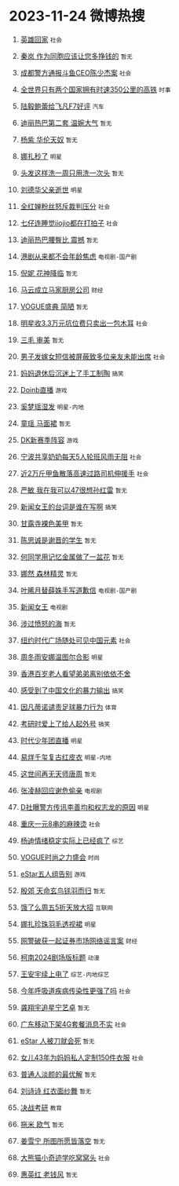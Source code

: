 # 2023-11-24 微博热搜 
1. [英雄回家](https://m.weibo.cn/search?containerid=100103type%3D1%26t%3D10%26q%3D%23%E8%8B%B1%E9%9B%84%E5%9B%9E%E5%AE%B6%23&stream_entry_id=51&isnewpage=1&extparam=seat%3D1%26pos%3D0%26dgr%3D0%26cate%3D10103%26c_type%3D51%26q%3D%2523%25E8%258B%25B1%25E9%259B%2584%25E5%259B%259E%25E5%25AE%25B6%2523%26stream_entry_id%3D51%26filter_type%3Drealtimehot%26display_time%3D1700774409%26pre_seqid%3D1700774409399011543124) `社会` 

2. [秦岚 作为同胞应该让您多挣钱的](https://m.weibo.cn/search?containerid=100103type%3D1%26t%3D10%26q%3D%E7%A7%A6%E5%B2%9A+%E4%BD%9C%E4%B8%BA%E5%90%8C%E8%83%9E%E5%BA%94%E8%AF%A5%E8%AE%A9%E6%82%A8%E5%A4%9A%E6%8C%A3%E9%92%B1%E7%9A%84&stream_entry_id=31&isnewpage=1&extparam=seat%3D1%26c_type%3D31%26dgr%3D0%26cate%3D5001%26q%3D%25E7%25A7%25A6%25E5%25B2%259A%2520%25E4%25BD%259C%25E4%25B8%25BA%25E5%2590%258C%25E8%2583%259E%25E5%25BA%2594%25E8%25AF%25A5%25E8%25AE%25A9%25E6%2582%25A8%25E5%25A4%259A%25E6%258C%25A3%25E9%2592%25B1%25E7%259A%2584%26flag%3D2%26band_rank%3D1%26pos%3D0%26filter_type%3Drealtimehot%26stream_entry_id%3D31%26lcate%3D5001%26realpos%3D1%26display_time%3D1700774409%26pre_seqid%3D1700774409399011543124) `暂无` 

3. [成都警方通报斗鱼CEO陈少杰案](https://m.weibo.cn/search?containerid=100103type%3D1%26t%3D10%26q%3D%23%E6%88%90%E9%83%BD%E8%AD%A6%E6%96%B9%E9%80%9A%E6%8A%A5%E6%96%97%E9%B1%BCCEO%E9%99%88%E5%B0%91%E6%9D%B0%E6%A1%88%23&stream_entry_id=31&isnewpage=1&extparam=seat%3D1%26c_type%3D31%26dgr%3D0%26cate%3D5001%26q%3D%2523%25E6%2588%2590%25E9%2583%25BD%25E8%25AD%25A6%25E6%2596%25B9%25E9%2580%259A%25E6%258A%25A5%25E6%2596%2597%25E9%25B1%25BCCEO%25E9%2599%2588%25E5%25B0%2591%25E6%259D%25B0%25E6%25A1%2588%2523%26flag%3D2%26band_rank%3D2%26pos%3D1%26filter_type%3Drealtimehot%26stream_entry_id%3D31%26lcate%3D5001%26realpos%3D2%26display_time%3D1700774409%26pre_seqid%3D1700774409399011543124) `社会` 

4. [全世界只有两个国家拥有时速350公里的高铁](https://m.weibo.cn/search?containerid=100103type%3D1%26t%3D10%26q%3D%23%E5%85%A8%E4%B8%96%E7%95%8C%E5%8F%AA%E6%9C%89%E4%B8%A4%E4%B8%AA%E5%9B%BD%E5%AE%B6%E6%8B%A5%E6%9C%89%E6%97%B6%E9%80%9F350%E5%85%AC%E9%87%8C%E7%9A%84%E9%AB%98%E9%93%81%23&stream_entry_id=31&isnewpage=1&extparam=seat%3D1%26c_type%3D31%26dgr%3D0%26cate%3D5001%26q%3D%2523%25E5%2585%25A8%25E4%25B8%2596%25E7%2595%258C%25E5%258F%25AA%25E6%259C%2589%25E4%25B8%25A4%25E4%25B8%25AA%25E5%259B%25BD%25E5%25AE%25B6%25E6%258B%25A5%25E6%259C%2589%25E6%2597%25B6%25E9%2580%259F350%25E5%2585%25AC%25E9%2587%258C%25E7%259A%2584%25E9%25AB%2598%25E9%2593%2581%2523%26flag%3D0%26band_rank%3D3%26pos%3D2%26filter_type%3Drealtimehot%26stream_entry_id%3D31%26lcate%3D5001%26realpos%3D3%26display_time%3D1700774409%26pre_seqid%3D1700774409399011543124) `时事` 

5. [陆毅鲍蕾给飞凡F7好评](https://m.weibo.cn/search?containerid=100103type%3D1%26t%3D10%26q%3D%23%E9%99%86%E6%AF%85%E9%B2%8D%E8%95%BE%E7%BB%99%E9%A3%9E%E5%87%A1F7%E5%A5%BD%E8%AF%84%23&stream_entry_id=31&isnewpage=1&extparam=seat%3D1%26c_type%3D31%26cate%3D5001%26q%3D%2523%25E9%2599%2586%25E6%25AF%2585%25E9%25B2%258D%25E8%2595%25BE%25E7%25BB%2599%25E9%25A3%259E%25E5%2587%25A1F7%25E5%25A5%25BD%25E8%25AF%2584%2523%26topic_ad%3D1%26pos%3D3%26adid%3D212090%26dgr%3D0%26band_rank%3D4%26lcate%3D5001%26stream_entry_id%3D31%26is_ad_pos%3D1%26filter_type%3Drealtimehot%26display_time%3D1700774409%26pre_seqid%3D1700774409399011543124) `汽车` 

6. [迪丽热巴第二套 温婉大气](https://m.weibo.cn/search?containerid=100103type%3D1%26t%3D10%26q%3D%E8%BF%AA%E4%B8%BD%E7%83%AD%E5%B7%B4%E7%AC%AC%E4%BA%8C%E5%A5%97+%E6%B8%A9%E5%A9%89%E5%A4%A7%E6%B0%94&stream_entry_id=31&isnewpage=1&extparam=seat%3D1%26c_type%3D31%26dgr%3D0%26cate%3D5001%26q%3D%25E8%25BF%25AA%25E4%25B8%25BD%25E7%2583%25AD%25E5%25B7%25B4%25E7%25AC%25AC%25E4%25BA%258C%25E5%25A5%2597%2520%25E6%25B8%25A9%25E5%25A9%2589%25E5%25A4%25A7%25E6%25B0%2594%26flag%3D0%26band_rank%3D4%26pos%3D4%26filter_type%3Drealtimehot%26stream_entry_id%3D31%26lcate%3D5001%26realpos%3D4%26display_time%3D1700774409%26pre_seqid%3D1700774409399011543124) `暂无` 

7. [杨紫 华伦天奴](https://m.weibo.cn/search?containerid=100103type%3D1%26t%3D10%26q%3D%E6%9D%A8%E7%B4%AB+%E5%8D%8E%E4%BC%A6%E5%A4%A9%E5%A5%B4&stream_entry_id=31&isnewpage=1&extparam=seat%3D1%26c_type%3D31%26dgr%3D0%26cate%3D5001%26q%3D%25E6%259D%25A8%25E7%25B4%25AB%2520%25E5%258D%258E%25E4%25BC%25A6%25E5%25A4%25A9%25E5%25A5%25B4%26flag%3D2%26band_rank%3D5%26pos%3D5%26filter_type%3Drealtimehot%26stream_entry_id%3D31%26lcate%3D5001%26realpos%3D5%26display_time%3D1700774409%26pre_seqid%3D1700774409399011543124) `暂无` 

8. [娜扎秒了](https://m.weibo.cn/search?containerid=100103type%3D1%26t%3D10%26q%3D%E5%A8%9C%E6%89%8E%E7%A7%92%E4%BA%86&stream_entry_id=31&isnewpage=1&extparam=seat%3D1%26c_type%3D31%26dgr%3D0%26cate%3D5001%26q%3D%25E5%25A8%259C%25E6%2589%258E%25E7%25A7%2592%25E4%25BA%2586%26flag%3D16%26band_rank%3D6%26pos%3D6%26filter_type%3Drealtimehot%26stream_entry_id%3D31%26lcate%3D5001%26realpos%3D6%26display_time%3D1700774409%26pre_seqid%3D1700774409399011543124) `明星` 

9. [头发这样洗一周只用洗一次头](https://m.weibo.cn/search?containerid=100103type%3D1%26t%3D10%26q%3D%E5%A4%B4%E5%8F%91%E8%BF%99%E6%A0%B7%E6%B4%97%E4%B8%80%E5%91%A8%E5%8F%AA%E7%94%A8%E6%B4%97%E4%B8%80%E6%AC%A1%E5%A4%B4&stream_entry_id=31&isnewpage=1&extparam=seat%3D1%26c_type%3D31%26dgr%3D0%26cate%3D5001%26q%3D%25E5%25A4%25B4%25E5%258F%2591%25E8%25BF%2599%25E6%25A0%25B7%25E6%25B4%2597%25E4%25B8%2580%25E5%2591%25A8%25E5%258F%25AA%25E7%2594%25A8%25E6%25B4%2597%25E4%25B8%2580%25E6%25AC%25A1%25E5%25A4%25B4%26flag%3D0%26band_rank%3D7%26pos%3D7%26filter_type%3Drealtimehot%26stream_entry_id%3D31%26lcate%3D5001%26realpos%3D7%26display_time%3D1700774409%26pre_seqid%3D1700774409399011543124) `暂无` 

10. [刘德华父亲逝世](https://m.weibo.cn/search?containerid=100103type%3D1%26t%3D10%26q%3D%23%E5%88%98%E5%BE%B7%E5%8D%8E%E7%88%B6%E4%BA%B2%E9%80%9D%E4%B8%96%23&stream_entry_id=31&isnewpage=1&extparam=seat%3D1%26c_type%3D31%26dgr%3D0%26cate%3D5001%26q%3D%2523%25E5%2588%2598%25E5%25BE%25B7%25E5%258D%258E%25E7%2588%25B6%25E4%25BA%25B2%25E9%2580%259D%25E4%25B8%2596%2523%26flag%3D0%26band_rank%3D8%26pos%3D8%26filter_type%3Drealtimehot%26stream_entry_id%3D31%26lcate%3D5001%26realpos%3D8%26display_time%3D1700774409%26pre_seqid%3D1700774409399011543124) `明星` 

11. [全红婵粉丝怒斥裁判压分](https://m.weibo.cn/search?containerid=100103type%3D1%26t%3D10%26q%3D%23%E5%85%A8%E7%BA%A2%E5%A9%B5%E7%B2%89%E4%B8%9D%E6%80%92%E6%96%A5%E8%A3%81%E5%88%A4%E5%8E%8B%E5%88%86%23&stream_entry_id=31&isnewpage=1&extparam=seat%3D1%26c_type%3D31%26dgr%3D0%26cate%3D5001%26q%3D%2523%25E5%2585%25A8%25E7%25BA%25A2%25E5%25A9%25B5%25E7%25B2%2589%25E4%25B8%259D%25E6%2580%2592%25E6%2596%25A5%25E8%25A3%2581%25E5%2588%25A4%25E5%258E%258B%25E5%2588%2586%2523%26flag%3D0%26band_rank%3D9%26pos%3D9%26filter_type%3Drealtimehot%26stream_entry_id%3D31%26lcate%3D5001%26realpos%3D9%26display_time%3D1700774409%26pre_seqid%3D1700774409399011543124) `社会` 

12. [七仔连睡觉jiojio都在打拍子](https://m.weibo.cn/search?containerid=100103type%3D1%26t%3D10%26q%3D%23%E4%B8%83%E4%BB%94%E8%BF%9E%E7%9D%A1%E8%A7%89jiojio%E9%83%BD%E5%9C%A8%E6%89%93%E6%8B%8D%E5%AD%90%23&stream_entry_id=31&isnewpage=1&extparam=seat%3D1%26c_type%3D31%26dgr%3D0%26cate%3D5001%26q%3D%2523%25E4%25B8%2583%25E4%25BB%2594%25E8%25BF%259E%25E7%259D%25A1%25E8%25A7%2589jiojio%25E9%2583%25BD%25E5%259C%25A8%25E6%2589%2593%25E6%258B%258D%25E5%25AD%2590%2523%26flag%3D0%26band_rank%3D10%26pos%3D10%26filter_type%3Drealtimehot%26stream_entry_id%3D31%26lcate%3D5001%26realpos%3D10%26display_time%3D1700774409%26pre_seqid%3D1700774409399011543124) `社会` 

13. [迪丽热巴腰臀比 震撼](https://m.weibo.cn/search?containerid=100103type%3D1%26t%3D10%26q%3D%E8%BF%AA%E4%B8%BD%E7%83%AD%E5%B7%B4%E8%85%B0%E8%87%80%E6%AF%94+%E9%9C%87%E6%92%BC&stream_entry_id=31&isnewpage=1&extparam=seat%3D1%26c_type%3D31%26dgr%3D0%26cate%3D5001%26q%3D%25E8%25BF%25AA%25E4%25B8%25BD%25E7%2583%25AD%25E5%25B7%25B4%25E8%2585%25B0%25E8%2587%2580%25E6%25AF%2594%2520%25E9%259C%2587%25E6%2592%25BC%26flag%3D2%26band_rank%3D11%26pos%3D11%26filter_type%3Drealtimehot%26stream_entry_id%3D31%26lcate%3D5001%26realpos%3D11%26display_time%3D1700774409%26pre_seqid%3D1700774409399011543124) `暂无` 

14. [港剧从来都不会年龄焦虑](https://m.weibo.cn/search?containerid=100103type%3D1%26t%3D10%26q%3D%23%E6%B8%AF%E5%89%A7%E4%BB%8E%E6%9D%A5%E9%83%BD%E4%B8%8D%E4%BC%9A%E5%B9%B4%E9%BE%84%E7%84%A6%E8%99%91%23&stream_entry_id=31&isnewpage=1&extparam=seat%3D1%26c_type%3D31%26dgr%3D0%26cate%3D5001%26q%3D%2523%25E6%25B8%25AF%25E5%2589%25A7%25E4%25BB%258E%25E6%259D%25A5%25E9%2583%25BD%25E4%25B8%258D%25E4%25BC%259A%25E5%25B9%25B4%25E9%25BE%2584%25E7%2584%25A6%25E8%2599%2591%2523%26flag%3D2%26band_rank%3D12%26pos%3D12%26filter_type%3Drealtimehot%26stream_entry_id%3D31%26lcate%3D5001%26realpos%3D12%26display_time%3D1700774409%26pre_seqid%3D1700774409399011543124) `电视剧-国产剧` 

15. [倪妮 花神降临](https://m.weibo.cn/search?containerid=100103type%3D1%26t%3D10%26q%3D%E5%80%AA%E5%A6%AE+%E8%8A%B1%E7%A5%9E%E9%99%8D%E4%B8%B4&stream_entry_id=31&isnewpage=1&extparam=seat%3D1%26c_type%3D31%26dgr%3D0%26cate%3D5001%26q%3D%25E5%2580%25AA%25E5%25A6%25AE%2520%25E8%258A%25B1%25E7%25A5%259E%25E9%2599%258D%25E4%25B8%25B4%26flag%3D0%26band_rank%3D13%26pos%3D13%26filter_type%3Drealtimehot%26stream_entry_id%3D31%26lcate%3D5001%26realpos%3D13%26display_time%3D1700774409%26pre_seqid%3D1700774409399011543124) `暂无` 

16. [马云成立马家厨房公司](https://m.weibo.cn/search?containerid=100103type%3D1%26t%3D10%26q%3D%23%E9%A9%AC%E4%BA%91%E6%88%90%E7%AB%8B%E9%A9%AC%E5%AE%B6%E5%8E%A8%E6%88%BF%E5%85%AC%E5%8F%B8%23&stream_entry_id=31&isnewpage=1&extparam=seat%3D1%26c_type%3D31%26dgr%3D0%26cate%3D5001%26q%3D%2523%25E9%25A9%25AC%25E4%25BA%2591%25E6%2588%2590%25E7%25AB%258B%25E9%25A9%25AC%25E5%25AE%25B6%25E5%258E%25A8%25E6%2588%25BF%25E5%2585%25AC%25E5%258F%25B8%2523%26flag%3D0%26band_rank%3D14%26pos%3D14%26filter_type%3Drealtimehot%26stream_entry_id%3D31%26lcate%3D5001%26realpos%3D14%26display_time%3D1700774409%26pre_seqid%3D1700774409399011543124) `财经` 

17. [VOGUE盛典 简陋](https://m.weibo.cn/search?containerid=100103type%3D1%26t%3D10%26q%3DVOGUE%E7%9B%9B%E5%85%B8+%E7%AE%80%E9%99%8B&stream_entry_id=31&isnewpage=1&extparam=seat%3D1%26c_type%3D31%26dgr%3D0%26cate%3D5001%26q%3DVOGUE%25E7%259B%259B%25E5%2585%25B8%2520%25E7%25AE%2580%25E9%2599%258B%26flag%3D0%26band_rank%3D15%26pos%3D15%26filter_type%3Drealtimehot%26stream_entry_id%3D31%26lcate%3D5001%26realpos%3D15%26display_time%3D1700774409%26pre_seqid%3D1700774409399011543124) `暂无` 

18. [明星收3.3万元坑位费只卖出一包木耳](https://m.weibo.cn/search?containerid=100103type%3D1%26t%3D10%26q%3D%23%E6%98%8E%E6%98%9F%E6%94%B63.3%E4%B8%87%E5%85%83%E5%9D%91%E4%BD%8D%E8%B4%B9%E5%8F%AA%E5%8D%96%E5%87%BA%E4%B8%80%E5%8C%85%E6%9C%A8%E8%80%B3%23&stream_entry_id=31&isnewpage=1&extparam=seat%3D1%26c_type%3D31%26dgr%3D0%26cate%3D5001%26q%3D%2523%25E6%2598%258E%25E6%2598%259F%25E6%2594%25B63.3%25E4%25B8%2587%25E5%2585%2583%25E5%259D%2591%25E4%25BD%258D%25E8%25B4%25B9%25E5%258F%25AA%25E5%258D%2596%25E5%2587%25BA%25E4%25B8%2580%25E5%258C%2585%25E6%259C%25A8%25E8%2580%25B3%2523%26flag%3D0%26band_rank%3D16%26pos%3D16%26filter_type%3Drealtimehot%26stream_entry_id%3D31%26lcate%3D5001%26realpos%3D16%26display_time%3D1700774409%26pre_seqid%3D1700774409399011543124) `社会` 

19. [三毛 审美](https://m.weibo.cn/search?containerid=100103type%3D1%26t%3D10%26q%3D%E4%B8%89%E6%AF%9B+%E5%AE%A1%E7%BE%8E&stream_entry_id=31&isnewpage=1&extparam=seat%3D1%26c_type%3D31%26dgr%3D0%26cate%3D5001%26q%3D%25E4%25B8%2589%25E6%25AF%259B%2520%25E5%25AE%25A1%25E7%25BE%258E%26flag%3D0%26band_rank%3D17%26pos%3D17%26filter_type%3Drealtimehot%26stream_entry_id%3D31%26lcate%3D5001%26realpos%3D17%26display_time%3D1700774409%26pre_seqid%3D1700774409399011543124) `暂无` 

20. [男子发嫁女短信被屏蔽致多位亲友未能出席](https://m.weibo.cn/search?containerid=100103type%3D1%26t%3D10%26q%3D%23%E7%94%B7%E5%AD%90%E5%8F%91%E5%AB%81%E5%A5%B3%E7%9F%AD%E4%BF%A1%E8%A2%AB%E5%B1%8F%E8%94%BD%E8%87%B4%E5%A4%9A%E4%BD%8D%E4%BA%B2%E5%8F%8B%E6%9C%AA%E8%83%BD%E5%87%BA%E5%B8%AD%23&stream_entry_id=31&isnewpage=1&extparam=seat%3D1%26c_type%3D31%26dgr%3D0%26cate%3D5001%26q%3D%2523%25E7%2594%25B7%25E5%25AD%2590%25E5%258F%2591%25E5%25AB%2581%25E5%25A5%25B3%25E7%259F%25AD%25E4%25BF%25A1%25E8%25A2%25AB%25E5%25B1%258F%25E8%2594%25BD%25E8%2587%25B4%25E5%25A4%259A%25E4%25BD%258D%25E4%25BA%25B2%25E5%258F%258B%25E6%259C%25AA%25E8%2583%25BD%25E5%2587%25BA%25E5%25B8%25AD%2523%26flag%3D0%26band_rank%3D18%26pos%3D18%26filter_type%3Drealtimehot%26stream_entry_id%3D31%26lcate%3D5001%26realpos%3D18%26display_time%3D1700774409%26pre_seqid%3D1700774409399011543124) `社会` 

21. [妈妈退休后沉迷上了手工制陶](https://m.weibo.cn/search?containerid=100103type%3D1%26t%3D10%26q%3D%23%E5%A6%88%E5%A6%88%E9%80%80%E4%BC%91%E5%90%8E%E6%B2%89%E8%BF%B7%E4%B8%8A%E4%BA%86%E6%89%8B%E5%B7%A5%E5%88%B6%E9%99%B6%23&stream_entry_id=31&isnewpage=1&extparam=seat%3D1%26c_type%3D31%26dgr%3D0%26cate%3D5001%26q%3D%2523%25E5%25A6%2588%25E5%25A6%2588%25E9%2580%2580%25E4%25BC%2591%25E5%2590%258E%25E6%25B2%2589%25E8%25BF%25B7%25E4%25B8%258A%25E4%25BA%2586%25E6%2589%258B%25E5%25B7%25A5%25E5%2588%25B6%25E9%2599%25B6%2523%26flag%3D0%26band_rank%3D19%26pos%3D19%26filter_type%3Drealtimehot%26stream_entry_id%3D31%26lcate%3D5001%26realpos%3D19%26display_time%3D1700774409%26pre_seqid%3D1700774409399011543124) `搞笑` 

22. [Doinb直播](https://m.weibo.cn/search?containerid=100103type%3D1%26t%3D10%26q%3DDoinb%E7%9B%B4%E6%92%AD&stream_entry_id=31&isnewpage=1&extparam=seat%3D1%26c_type%3D31%26dgr%3D0%26cate%3D5001%26q%3DDoinb%25E7%259B%25B4%25E6%2592%25AD%26flag%3D0%26band_rank%3D20%26pos%3D20%26filter_type%3Drealtimehot%26stream_entry_id%3D31%26lcate%3D5001%26realpos%3D20%26display_time%3D1700774409%26pre_seqid%3D1700774409399011543124) `游戏` 

23. [奚梦瑶湿发](https://m.weibo.cn/search?containerid=100103type%3D1%26t%3D10%26q%3D%23%E5%A5%9A%E6%A2%A6%E7%91%B6%E6%B9%BF%E5%8F%91%23&stream_entry_id=31&isnewpage=1&extparam=seat%3D1%26c_type%3D31%26dgr%3D0%26cate%3D5001%26q%3D%2523%25E5%25A5%259A%25E6%25A2%25A6%25E7%2591%25B6%25E6%25B9%25BF%25E5%258F%2591%2523%26flag%3D0%26band_rank%3D21%26pos%3D21%26filter_type%3Drealtimehot%26stream_entry_id%3D31%26lcate%3D5001%26realpos%3D21%26display_time%3D1700774409%26pre_seqid%3D1700774409399011543124) `明星-内地` 

24. [童瑶 马面裙](https://m.weibo.cn/search?containerid=100103type%3D1%26t%3D10%26q%3D%E7%AB%A5%E7%91%B6+%E9%A9%AC%E9%9D%A2%E8%A3%99&stream_entry_id=31&isnewpage=1&extparam=seat%3D1%26c_type%3D31%26dgr%3D0%26cate%3D5001%26q%3D%25E7%25AB%25A5%25E7%2591%25B6%2520%25E9%25A9%25AC%25E9%259D%25A2%25E8%25A3%2599%26flag%3D0%26band_rank%3D22%26pos%3D22%26filter_type%3Drealtimehot%26stream_entry_id%3D31%26lcate%3D5001%26realpos%3D22%26display_time%3D1700774409%26pre_seqid%3D1700774409399011543124) `暂无` 

25. [DK新赛季阵容](https://m.weibo.cn/search?containerid=100103type%3D1%26t%3D10%26q%3DDK%E6%96%B0%E8%B5%9B%E5%AD%A3%E9%98%B5%E5%AE%B9&stream_entry_id=31&isnewpage=1&extparam=seat%3D1%26c_type%3D31%26dgr%3D0%26cate%3D5001%26q%3DDK%25E6%2596%25B0%25E8%25B5%259B%25E5%25AD%25A3%25E9%2598%25B5%25E5%25AE%25B9%26flag%3D0%26band_rank%3D23%26pos%3D23%26filter_type%3Drealtimehot%26stream_entry_id%3D31%26lcate%3D5001%26realpos%3D23%26display_time%3D1700774409%26pre_seqid%3D1700774409399011543124) `游戏` 

26. [宁波共享奶奶每天5人轮班风雨无阻](https://m.weibo.cn/search?containerid=100103type%3D1%26t%3D10%26q%3D%23%E5%AE%81%E6%B3%A2%E5%85%B1%E4%BA%AB%E5%A5%B6%E5%A5%B6%E6%AF%8F%E5%A4%A95%E4%BA%BA%E8%BD%AE%E7%8F%AD%E9%A3%8E%E9%9B%A8%E6%97%A0%E9%98%BB%23&stream_entry_id=31&isnewpage=1&extparam=seat%3D1%26c_type%3D31%26dgr%3D0%26cate%3D5001%26q%3D%2523%25E5%25AE%2581%25E6%25B3%25A2%25E5%2585%25B1%25E4%25BA%25AB%25E5%25A5%25B6%25E5%25A5%25B6%25E6%25AF%258F%25E5%25A4%25A95%25E4%25BA%25BA%25E8%25BD%25AE%25E7%258F%25AD%25E9%25A3%258E%25E9%259B%25A8%25E6%2597%25A0%25E9%2598%25BB%2523%26flag%3D0%26band_rank%3D24%26pos%3D24%26filter_type%3Drealtimehot%26stream_entry_id%3D31%26lcate%3D5001%26realpos%3D24%26display_time%3D1700774409%26pre_seqid%3D1700774409399011543124) `社会` 

27. [近2万斤甲鱼散落高速过路司机伸援手](https://m.weibo.cn/search?containerid=100103type%3D1%26t%3D10%26q%3D%23%E8%BF%912%E4%B8%87%E6%96%A4%E7%94%B2%E9%B1%BC%E6%95%A3%E8%90%BD%E9%AB%98%E9%80%9F%E8%BF%87%E8%B7%AF%E5%8F%B8%E6%9C%BA%E4%BC%B8%E6%8F%B4%E6%89%8B%23&stream_entry_id=31&isnewpage=1&extparam=seat%3D1%26c_type%3D31%26dgr%3D0%26cate%3D5001%26q%3D%2523%25E8%25BF%25912%25E4%25B8%2587%25E6%2596%25A4%25E7%2594%25B2%25E9%25B1%25BC%25E6%2595%25A3%25E8%2590%25BD%25E9%25AB%2598%25E9%2580%259F%25E8%25BF%2587%25E8%25B7%25AF%25E5%258F%25B8%25E6%259C%25BA%25E4%25BC%25B8%25E6%258F%25B4%25E6%2589%258B%2523%26flag%3D32768%26band_rank%3D25%26pos%3D25%26filter_type%3Drealtimehot%26stream_entry_id%3D31%26lcate%3D5001%26realpos%3D25%26display_time%3D1700774409%26pre_seqid%3D1700774409399011543124) `社会` 

28. [严敏 我在我可以47很想孙红雷](https://m.weibo.cn/search?containerid=100103type%3D1%26t%3D10%26q%3D%E4%B8%A5%E6%95%8F+%E6%88%91%E5%9C%A8%E6%88%91%E5%8F%AF%E4%BB%A547%E5%BE%88%E6%83%B3%E5%AD%99%E7%BA%A2%E9%9B%B7&stream_entry_id=31&isnewpage=1&extparam=seat%3D1%26c_type%3D31%26dgr%3D0%26cate%3D5001%26q%3D%25E4%25B8%25A5%25E6%2595%258F%2520%25E6%2588%2591%25E5%259C%25A8%25E6%2588%2591%25E5%258F%25AF%25E4%25BB%25A547%25E5%25BE%2588%25E6%2583%25B3%25E5%25AD%2599%25E7%25BA%25A2%25E9%259B%25B7%26flag%3D0%26band_rank%3D26%26pos%3D26%26filter_type%3Drealtimehot%26stream_entry_id%3D31%26lcate%3D5001%26realpos%3D26%26display_time%3D1700774409%26pre_seqid%3D1700774409399011543124) `暂无` 

29. [新闻女王的台词是谁在写啊](https://m.weibo.cn/search?containerid=100103type%3D1%26t%3D10%26q%3D%23%E6%96%B0%E9%97%BB%E5%A5%B3%E7%8E%8B%E7%9A%84%E5%8F%B0%E8%AF%8D%E6%98%AF%E8%B0%81%E5%9C%A8%E5%86%99%E5%95%8A%23&stream_entry_id=31&isnewpage=1&extparam=seat%3D1%26c_type%3D31%26dgr%3D0%26cate%3D5001%26q%3D%2523%25E6%2596%25B0%25E9%2597%25BB%25E5%25A5%25B3%25E7%258E%258B%25E7%259A%2584%25E5%258F%25B0%25E8%25AF%258D%25E6%2598%25AF%25E8%25B0%2581%25E5%259C%25A8%25E5%2586%2599%25E5%2595%258A%2523%26flag%3D0%26band_rank%3D27%26pos%3D27%26filter_type%3Drealtimehot%26stream_entry_id%3D31%26lcate%3D5001%26realpos%3D27%26display_time%3D1700774409%26pre_seqid%3D1700774409399011543124) `搞笑` 

30. [甘露寺裸色美甲](https://m.weibo.cn/search?containerid=100103type%3D1%26t%3D10%26q%3D%E7%94%98%E9%9C%B2%E5%AF%BA%E8%A3%B8%E8%89%B2%E7%BE%8E%E7%94%B2&stream_entry_id=31&isnewpage=1&extparam=seat%3D1%26c_type%3D31%26dgr%3D0%26cate%3D5001%26q%3D%25E7%2594%2598%25E9%259C%25B2%25E5%25AF%25BA%25E8%25A3%25B8%25E8%2589%25B2%25E7%25BE%258E%25E7%2594%25B2%26flag%3D0%26band_rank%3D28%26pos%3D28%26filter_type%3Drealtimehot%26stream_entry_id%3D31%26lcate%3D5001%26realpos%3D28%26display_time%3D1700774409%26pre_seqid%3D1700774409399011543124) `暂无` 

31. [陈思诚是谢晋的学生](https://m.weibo.cn/search?containerid=100103type%3D1%26t%3D10%26q%3D%E9%99%88%E6%80%9D%E8%AF%9A%E6%98%AF%E8%B0%A2%E6%99%8B%E7%9A%84%E5%AD%A6%E7%94%9F&stream_entry_id=31&isnewpage=1&extparam=seat%3D1%26c_type%3D31%26dgr%3D0%26cate%3D5001%26q%3D%25E9%2599%2588%25E6%2580%259D%25E8%25AF%259A%25E6%2598%25AF%25E8%25B0%25A2%25E6%2599%258B%25E7%259A%2584%25E5%25AD%25A6%25E7%2594%259F%26flag%3D0%26band_rank%3D29%26pos%3D29%26filter_type%3Drealtimehot%26stream_entry_id%3D31%26lcate%3D5001%26realpos%3D29%26display_time%3D1700774409%26pre_seqid%3D1700774409399011543124) `暂无` 

32. [何同学用记忆金属做了一盆花](https://m.weibo.cn/search?containerid=100103type%3D1%26t%3D10%26q%3D%E4%BD%95%E5%90%8C%E5%AD%A6%E7%94%A8%E8%AE%B0%E5%BF%86%E9%87%91%E5%B1%9E%E5%81%9A%E4%BA%86%E4%B8%80%E7%9B%86%E8%8A%B1&stream_entry_id=31&isnewpage=1&extparam=seat%3D1%26c_type%3D31%26dgr%3D0%26cate%3D5001%26q%3D%25E4%25BD%2595%25E5%2590%258C%25E5%25AD%25A6%25E7%2594%25A8%25E8%25AE%25B0%25E5%25BF%2586%25E9%2587%2591%25E5%25B1%259E%25E5%2581%259A%25E4%25BA%2586%25E4%25B8%2580%25E7%259B%2586%25E8%258A%25B1%26flag%3D0%26band_rank%3D30%26pos%3D30%26filter_type%3Drealtimehot%26stream_entry_id%3D31%26lcate%3D5001%26realpos%3D30%26display_time%3D1700774409%26pre_seqid%3D1700774409399011543124) `暂无` 

33. [娜然 森林精灵](https://m.weibo.cn/search?containerid=100103type%3D1%26t%3D10%26q%3D%E5%A8%9C%E7%84%B6+%E6%A3%AE%E6%9E%97%E7%B2%BE%E7%81%B5&stream_entry_id=31&isnewpage=1&extparam=seat%3D1%26c_type%3D31%26dgr%3D0%26cate%3D5001%26q%3D%25E5%25A8%259C%25E7%2584%25B6%2520%25E6%25A3%25AE%25E6%259E%2597%25E7%25B2%25BE%25E7%2581%25B5%26flag%3D0%26band_rank%3D31%26pos%3D31%26filter_type%3Drealtimehot%26stream_entry_id%3D31%26lcate%3D5001%26realpos%3D31%26display_time%3D1700774409%26pre_seqid%3D1700774409399011543124) `暂无` 

34. [叶晞月替薛姝手写道歉信](https://m.weibo.cn/search?containerid=100103type%3D1%26t%3D10%26q%3D%23%E5%8F%B6%E6%99%9E%E6%9C%88%E6%9B%BF%E8%96%9B%E5%A7%9D%E6%89%8B%E5%86%99%E9%81%93%E6%AD%89%E4%BF%A1%23&stream_entry_id=31&isnewpage=1&extparam=seat%3D1%26c_type%3D31%26dgr%3D0%26cate%3D5001%26q%3D%2523%25E5%258F%25B6%25E6%2599%259E%25E6%259C%2588%25E6%259B%25BF%25E8%2596%259B%25E5%25A7%259D%25E6%2589%258B%25E5%2586%2599%25E9%2581%2593%25E6%25AD%2589%25E4%25BF%25A1%2523%26flag%3D0%26band_rank%3D32%26pos%3D32%26filter_type%3Drealtimehot%26stream_entry_id%3D31%26lcate%3D5001%26realpos%3D32%26display_time%3D1700774409%26pre_seqid%3D1700774409399011543124) `电视剧-国产剧` 

35. [新闻女王](https://m.weibo.cn/search?containerid=100103type%3D1%26t%3D10%26q%3D%E6%96%B0%E9%97%BB%E5%A5%B3%E7%8E%8B&stream_entry_id=31&isnewpage=1&extparam=seat%3D1%26c_type%3D31%26dgr%3D0%26cate%3D5001%26q%3D%25E6%2596%25B0%25E9%2597%25BB%25E5%25A5%25B3%25E7%258E%258B%26flag%3D0%26band_rank%3D33%26pos%3D33%26filter_type%3Drealtimehot%26stream_entry_id%3D31%26lcate%3D5001%26realpos%3D33%26display_time%3D1700774409%26pre_seqid%3D1700774409399011543124) `电视剧` 

36. [涉过愤怒的海](https://m.weibo.cn/search?containerid=100103type%3D1%26t%3D10%26q%3D%E6%B6%89%E8%BF%87%E6%84%A4%E6%80%92%E7%9A%84%E6%B5%B7&stream_entry_id=31&isnewpage=1&extparam=seat%3D1%26c_type%3D31%26dgr%3D0%26cate%3D5001%26q%3D%25E6%25B6%2589%25E8%25BF%2587%25E6%2584%25A4%25E6%2580%2592%25E7%259A%2584%25E6%25B5%25B7%26flag%3D0%26band_rank%3D34%26pos%3D34%26filter_type%3Drealtimehot%26stream_entry_id%3D31%26lcate%3D5001%26realpos%3D34%26display_time%3D1700774409%26pre_seqid%3D1700774409399011543124) `暂无` 

37. [纽约时代广场随处可见中国元素](https://m.weibo.cn/search?containerid=100103type%3D1%26t%3D10%26q%3D%23%E7%BA%BD%E7%BA%A6%E6%97%B6%E4%BB%A3%E5%B9%BF%E5%9C%BA%E9%9A%8F%E5%A4%84%E5%8F%AF%E8%A7%81%E4%B8%AD%E5%9B%BD%E5%85%83%E7%B4%A0%23&stream_entry_id=31&isnewpage=1&extparam=seat%3D1%26c_type%3D31%26dgr%3D0%26cate%3D5001%26q%3D%2523%25E7%25BA%25BD%25E7%25BA%25A6%25E6%2597%25B6%25E4%25BB%25A3%25E5%25B9%25BF%25E5%259C%25BA%25E9%259A%258F%25E5%25A4%2584%25E5%258F%25AF%25E8%25A7%2581%25E4%25B8%25AD%25E5%259B%25BD%25E5%2585%2583%25E7%25B4%25A0%2523%26flag%3D0%26band_rank%3D35%26pos%3D35%26filter_type%3Drealtimehot%26stream_entry_id%3D31%26lcate%3D5001%26realpos%3D35%26display_time%3D1700774409%26pre_seqid%3D1700774409399011543124) `社会` 

38. [周冬雨安娜温图尔合影](https://m.weibo.cn/search?containerid=100103type%3D1%26t%3D10%26q%3D%23%E5%91%A8%E5%86%AC%E9%9B%A8%E5%AE%89%E5%A8%9C%E6%B8%A9%E5%9B%BE%E5%B0%94%E5%90%88%E5%BD%B1%23&stream_entry_id=31&isnewpage=1&extparam=seat%3D1%26c_type%3D31%26dgr%3D0%26cate%3D5001%26q%3D%2523%25E5%2591%25A8%25E5%2586%25AC%25E9%259B%25A8%25E5%25AE%2589%25E5%25A8%259C%25E6%25B8%25A9%25E5%259B%25BE%25E5%25B0%2594%25E5%2590%2588%25E5%25BD%25B1%2523%26flag%3D0%26band_rank%3D36%26pos%3D36%26filter_type%3Drealtimehot%26stream_entry_id%3D31%26lcate%3D5001%26realpos%3D36%26display_time%3D1700774409%26pre_seqid%3D1700774409399011543124) `明星` 

39. [香港百岁老人看望弟弟离别依依不舍](https://m.weibo.cn/search?containerid=100103type%3D1%26t%3D10%26q%3D%23%E9%A6%99%E6%B8%AF%E7%99%BE%E5%B2%81%E8%80%81%E4%BA%BA%E7%9C%8B%E6%9C%9B%E5%BC%9F%E5%BC%9F%E7%A6%BB%E5%88%AB%E4%BE%9D%E4%BE%9D%E4%B8%8D%E8%88%8D%23&stream_entry_id=31&isnewpage=1&extparam=seat%3D1%26c_type%3D31%26dgr%3D0%26cate%3D5001%26q%3D%2523%25E9%25A6%2599%25E6%25B8%25AF%25E7%2599%25BE%25E5%25B2%2581%25E8%2580%2581%25E4%25BA%25BA%25E7%259C%258B%25E6%259C%259B%25E5%25BC%259F%25E5%25BC%259F%25E7%25A6%25BB%25E5%2588%25AB%25E4%25BE%259D%25E4%25BE%259D%25E4%25B8%258D%25E8%2588%258D%2523%26flag%3D32768%26band_rank%3D37%26pos%3D37%26filter_type%3Drealtimehot%26stream_entry_id%3D31%26lcate%3D5001%26realpos%3D37%26display_time%3D1700774409%26pre_seqid%3D1700774409399011543124)  

40. [感受到了中国文化的暴力输出](https://m.weibo.cn/search?containerid=100103type%3D1%26t%3D10%26q%3D%23%E6%84%9F%E5%8F%97%E5%88%B0%E4%BA%86%E4%B8%AD%E5%9B%BD%E6%96%87%E5%8C%96%E7%9A%84%E6%9A%B4%E5%8A%9B%E8%BE%93%E5%87%BA%23&stream_entry_id=31&isnewpage=1&extparam=seat%3D1%26c_type%3D31%26dgr%3D0%26cate%3D5001%26q%3D%2523%25E6%2584%259F%25E5%258F%2597%25E5%2588%25B0%25E4%25BA%2586%25E4%25B8%25AD%25E5%259B%25BD%25E6%2596%2587%25E5%258C%2596%25E7%259A%2584%25E6%259A%25B4%25E5%258A%259B%25E8%25BE%2593%25E5%2587%25BA%2523%26flag%3D0%26band_rank%3D38%26pos%3D38%26filter_type%3Drealtimehot%26stream_entry_id%3D31%26lcate%3D5001%26realpos%3D38%26display_time%3D1700774409%26pre_seqid%3D1700774409399011543124) `搞笑` 

41. [因凡蒂诺谴责足球暴力行为](https://m.weibo.cn/search?containerid=100103type%3D1%26t%3D10%26q%3D%23%E5%9B%A0%E5%87%A1%E8%92%82%E8%AF%BA%E8%B0%B4%E8%B4%A3%E8%B6%B3%E7%90%83%E6%9A%B4%E5%8A%9B%E8%A1%8C%E4%B8%BA%23&stream_entry_id=31&isnewpage=1&extparam=seat%3D1%26c_type%3D31%26dgr%3D0%26cate%3D5001%26q%3D%2523%25E5%259B%25A0%25E5%2587%25A1%25E8%2592%2582%25E8%25AF%25BA%25E8%25B0%25B4%25E8%25B4%25A3%25E8%25B6%25B3%25E7%2590%2583%25E6%259A%25B4%25E5%258A%259B%25E8%25A1%258C%25E4%25B8%25BA%2523%26flag%3D0%26band_rank%3D39%26pos%3D39%26filter_type%3Drealtimehot%26stream_entry_id%3D31%26lcate%3D5001%26realpos%3D39%26display_time%3D1700774409%26pre_seqid%3D1700774409399011543124) `体育` 

42. [考研时爱上了给人起外号](https://m.weibo.cn/search?containerid=100103type%3D1%26t%3D10%26q%3D%23%E8%80%83%E7%A0%94%E6%97%B6%E7%88%B1%E4%B8%8A%E4%BA%86%E7%BB%99%E4%BA%BA%E8%B5%B7%E5%A4%96%E5%8F%B7%23&stream_entry_id=31&isnewpage=1&extparam=seat%3D1%26c_type%3D31%26dgr%3D0%26cate%3D5001%26q%3D%2523%25E8%2580%2583%25E7%25A0%2594%25E6%2597%25B6%25E7%2588%25B1%25E4%25B8%258A%25E4%25BA%2586%25E7%25BB%2599%25E4%25BA%25BA%25E8%25B5%25B7%25E5%25A4%2596%25E5%258F%25B7%2523%26flag%3D0%26band_rank%3D40%26pos%3D40%26filter_type%3Drealtimehot%26stream_entry_id%3D31%26lcate%3D5001%26realpos%3D40%26display_time%3D1700774409%26pre_seqid%3D1700774409399011543124) `搞笑` 

43. [时代少年团直播](https://m.weibo.cn/search?containerid=100103type%3D1%26t%3D10%26q%3D%E6%97%B6%E4%BB%A3%E5%B0%91%E5%B9%B4%E5%9B%A2%E7%9B%B4%E6%92%AD&stream_entry_id=31&isnewpage=1&extparam=seat%3D1%26c_type%3D31%26dgr%3D0%26cate%3D5001%26q%3D%25E6%2597%25B6%25E4%25BB%25A3%25E5%25B0%2591%25E5%25B9%25B4%25E5%259B%25A2%25E7%259B%25B4%25E6%2592%25AD%26flag%3D0%26band_rank%3D41%26pos%3D41%26filter_type%3Drealtimehot%26stream_entry_id%3D31%26lcate%3D5001%26realpos%3D41%26display_time%3D1700774409%26pre_seqid%3D1700774409399011543124) `明星` 

44. [易烊千玺复古红皮衣](https://m.weibo.cn/search?containerid=100103type%3D1%26t%3D10%26q%3D%23%E6%98%93%E7%83%8A%E5%8D%83%E7%8E%BA%E5%A4%8D%E5%8F%A4%E7%BA%A2%E7%9A%AE%E8%A1%A3%23&stream_entry_id=31&isnewpage=1&extparam=seat%3D1%26c_type%3D31%26dgr%3D0%26cate%3D5001%26q%3D%2523%25E6%2598%2593%25E7%2583%258A%25E5%258D%2583%25E7%258E%25BA%25E5%25A4%258D%25E5%258F%25A4%25E7%25BA%25A2%25E7%259A%25AE%25E8%25A1%25A3%2523%26flag%3D0%26band_rank%3D42%26pos%3D42%26filter_type%3Drealtimehot%26stream_entry_id%3D31%26lcate%3D5001%26realpos%3D42%26display_time%3D1700774409%26pre_seqid%3D1700774409399011543124) `明星-内地` 

45. [这世间再无天师唐周](https://m.weibo.cn/search?containerid=100103type%3D1%26t%3D10%26q%3D%E8%BF%99%E4%B8%96%E9%97%B4%E5%86%8D%E6%97%A0%E5%A4%A9%E5%B8%88%E5%94%90%E5%91%A8&stream_entry_id=31&isnewpage=1&extparam=seat%3D1%26c_type%3D31%26dgr%3D0%26cate%3D5001%26q%3D%25E8%25BF%2599%25E4%25B8%2596%25E9%2597%25B4%25E5%2586%258D%25E6%2597%25A0%25E5%25A4%25A9%25E5%25B8%2588%25E5%2594%2590%25E5%2591%25A8%26flag%3D0%26band_rank%3D43%26pos%3D43%26filter_type%3Drealtimehot%26stream_entry_id%3D31%26lcate%3D5001%26realpos%3D43%26display_time%3D1700774409%26pre_seqid%3D1700774409399011543124) `暂无` 

46. [张凌赫回应谢危偷亲](https://m.weibo.cn/search?containerid=100103type%3D1%26t%3D10%26q%3D%23%E5%BC%A0%E5%87%8C%E8%B5%AB%E5%9B%9E%E5%BA%94%E8%B0%A2%E5%8D%B1%E5%81%B7%E4%BA%B2%23&stream_entry_id=31&isnewpage=1&extparam=seat%3D1%26c_type%3D31%26dgr%3D0%26cate%3D5001%26q%3D%2523%25E5%25BC%25A0%25E5%2587%258C%25E8%25B5%25AB%25E5%259B%259E%25E5%25BA%2594%25E8%25B0%25A2%25E5%258D%25B1%25E5%2581%25B7%25E4%25BA%25B2%2523%26flag%3D0%26band_rank%3D44%26pos%3D44%26filter_type%3Drealtimehot%26stream_entry_id%3D31%26lcate%3D5001%26realpos%3D44%26display_time%3D1700774409%26pre_seqid%3D1700774409399011543124) `电视剧` 

47. [D社曝警方传讯李善均和权志龙的原因](https://m.weibo.cn/search?containerid=100103type%3D1%26t%3D10%26q%3D%23D%E7%A4%BE%E6%9B%9D%E8%AD%A6%E6%96%B9%E4%BC%A0%E8%AE%AF%E6%9D%8E%E5%96%84%E5%9D%87%E5%92%8C%E6%9D%83%E5%BF%97%E9%BE%99%E7%9A%84%E5%8E%9F%E5%9B%A0%23&stream_entry_id=31&isnewpage=1&extparam=seat%3D1%26c_type%3D31%26dgr%3D0%26cate%3D5001%26q%3D%2523D%25E7%25A4%25BE%25E6%259B%259D%25E8%25AD%25A6%25E6%2596%25B9%25E4%25BC%25A0%25E8%25AE%25AF%25E6%259D%258E%25E5%2596%2584%25E5%259D%2587%25E5%2592%258C%25E6%259D%2583%25E5%25BF%2597%25E9%25BE%2599%25E7%259A%2584%25E5%258E%259F%25E5%259B%25A0%2523%26flag%3D0%26band_rank%3D45%26pos%3D45%26filter_type%3Drealtimehot%26stream_entry_id%3D31%26lcate%3D5001%26realpos%3D45%26display_time%3D1700774409%26pre_seqid%3D1700774409399011543124) `明星` 

48. [重庆一元8串的麻辣烫](https://m.weibo.cn/search?containerid=100103type%3D1%26t%3D10%26q%3D%23%E9%87%8D%E5%BA%86%E4%B8%80%E5%85%838%E4%B8%B2%E7%9A%84%E9%BA%BB%E8%BE%A3%E7%83%AB%23&stream_entry_id=31&isnewpage=1&extparam=seat%3D1%26c_type%3D31%26dgr%3D0%26cate%3D5001%26q%3D%2523%25E9%2587%258D%25E5%25BA%2586%25E4%25B8%2580%25E5%2585%25838%25E4%25B8%25B2%25E7%259A%2584%25E9%25BA%25BB%25E8%25BE%25A3%25E7%2583%25AB%2523%26flag%3D0%26band_rank%3D46%26pos%3D46%26filter_type%3Drealtimehot%26stream_entry_id%3D31%26lcate%3D5001%26realpos%3D46%26display_time%3D1700774409%26pre_seqid%3D1700774409399011543124) `社会` 

49. [杨迪情绪稳定实际上已经疯了](https://m.weibo.cn/search?containerid=100103type%3D1%26t%3D10%26q%3D%23%E6%9D%A8%E8%BF%AA%E6%83%85%E7%BB%AA%E7%A8%B3%E5%AE%9A%E5%AE%9E%E9%99%85%E4%B8%8A%E5%B7%B2%E7%BB%8F%E7%96%AF%E4%BA%86%23&stream_entry_id=31&isnewpage=1&extparam=seat%3D1%26c_type%3D31%26dgr%3D0%26cate%3D5001%26q%3D%2523%25E6%259D%25A8%25E8%25BF%25AA%25E6%2583%2585%25E7%25BB%25AA%25E7%25A8%25B3%25E5%25AE%259A%25E5%25AE%259E%25E9%2599%2585%25E4%25B8%258A%25E5%25B7%25B2%25E7%25BB%258F%25E7%2596%25AF%25E4%25BA%2586%2523%26flag%3D0%26band_rank%3D47%26pos%3D47%26filter_type%3Drealtimehot%26stream_entry_id%3D31%26lcate%3D5001%26realpos%3D47%26display_time%3D1700774409%26pre_seqid%3D1700774409399011543124) `综艺` 

50. [VOGUE时尚之力盛会](https://m.weibo.cn/search?containerid=100103type%3D1%26t%3D10%26q%3DVOGUE%E6%97%B6%E5%B0%9A%E4%B9%8B%E5%8A%9B%E7%9B%9B%E4%BC%9A&stream_entry_id=31&isnewpage=1&extparam=seat%3D1%26c_type%3D31%26dgr%3D0%26cate%3D5001%26q%3DVOGUE%25E6%2597%25B6%25E5%25B0%259A%25E4%25B9%258B%25E5%258A%259B%25E7%259B%259B%25E4%25BC%259A%26flag%3D0%26band_rank%3D48%26pos%3D48%26filter_type%3Drealtimehot%26stream_entry_id%3D31%26lcate%3D5001%26realpos%3D48%26display_time%3D1700774409%26pre_seqid%3D1700774409399011543124) `时尚` 

51. [eStar五人组告别](https://m.weibo.cn/search?containerid=100103type%3D1%26t%3D10%26q%3D%23eStar%E4%BA%94%E4%BA%BA%E7%BB%84%E5%91%8A%E5%88%AB%23&stream_entry_id=31&isnewpage=1&extparam=seat%3D1%26c_type%3D31%26dgr%3D0%26cate%3D5001%26q%3D%2523eStar%25E4%25BA%2594%25E4%25BA%25BA%25E7%25BB%2584%25E5%2591%258A%25E5%2588%25AB%2523%26flag%3D0%26band_rank%3D49%26pos%3D49%26filter_type%3Drealtimehot%26stream_entry_id%3D31%26lcate%3D5001%26realpos%3D49%26display_time%3D1700774409%26pre_seqid%3D1700774409399011543124) `游戏` 

52. [殷郊 天命玄鸟铩羽而归](https://m.weibo.cn/search?containerid=100103type%3D1%26t%3D10%26q%3D%E6%AE%B7%E9%83%8A+%E5%A4%A9%E5%91%BD%E7%8E%84%E9%B8%9F%E9%93%A9%E7%BE%BD%E8%80%8C%E5%BD%92&stream_entry_id=31&isnewpage=1&extparam=seat%3D1%26c_type%3D31%26dgr%3D0%26cate%3D5001%26q%3D%25E6%25AE%25B7%25E9%2583%258A%2520%25E5%25A4%25A9%25E5%2591%25BD%25E7%258E%2584%25E9%25B8%259F%25E9%2593%25A9%25E7%25BE%25BD%25E8%2580%258C%25E5%25BD%2592%26flag%3D0%26band_rank%3D50%26pos%3D50%26filter_type%3Drealtimehot%26stream_entry_id%3D31%26lcate%3D5001%26realpos%3D50%26display_time%3D1700774409%26pre_seqid%3D1700774409399011543124) `暂无` 

53. [饿了么周五5折天放大招](https://m.weibo.cn/search?containerid=100103type%3D1%26t%3D10%26q%3D%23%E9%A5%BF%E4%BA%86%E4%B9%88%E5%91%A8%E4%BA%945%E6%8A%98%E5%A4%A9%E6%94%BE%E5%A4%A7%E6%8B%9B%23&stream_entry_id=31&isnewpage=1&extparam=seat%3D1%26c_type%3D31%26cate%3D5001%26q%3D%2523%25E9%25A5%25BF%25E4%25BA%2586%25E4%25B9%2588%25E5%2591%25A8%25E4%25BA%25945%25E6%258A%2598%25E5%25A4%25A9%25E6%2594%25BE%25E5%25A4%25A7%25E6%258B%259B%2523%26topic_ad%3D1%26pos%3D6%26adid%3D212388%26dgr%3D0%26band_rank%3D7%26lcate%3D5001%26stream_entry_id%3D31%26is_ad_pos%3D1%26filter_type%3Drealtimehot%26display_time%3D1700770988%26pre_seqid%3D170077098829502672937) `互联网` 

54. [娜扎珍珠羽毛透视裙](https://m.weibo.cn/search?containerid=100103type%3D1%26t%3D10%26q%3D%23%E5%A8%9C%E6%89%8E%E7%8F%8D%E7%8F%A0%E7%BE%BD%E6%AF%9B%E9%80%8F%E8%A7%86%E8%A3%99%23&stream_entry_id=31&isnewpage=1&extparam=seat%3D1%26c_type%3D31%26dgr%3D0%26cate%3D5001%26q%3D%2523%25E5%25A8%259C%25E6%2589%258E%25E7%258F%258D%25E7%258F%25A0%25E7%25BE%25BD%25E6%25AF%259B%25E9%2580%258F%25E8%25A7%2586%25E8%25A3%2599%2523%26flag%3D0%26band_rank%3D43%26pos%3D43%26filter_type%3Drealtimehot%26stream_entry_id%3D31%26lcate%3D5001%26realpos%3D43%26display_time%3D1700770988%26pre_seqid%3D170077098829502672937) `明星` 

55. [网警破获一起证券市场网络谣言案](https://m.weibo.cn/search?containerid=100103type%3D1%26t%3D10%26q%3D%23%E7%BD%91%E8%AD%A6%E7%A0%B4%E8%8E%B7%E4%B8%80%E8%B5%B7%E8%AF%81%E5%88%B8%E5%B8%82%E5%9C%BA%E7%BD%91%E7%BB%9C%E8%B0%A3%E8%A8%80%E6%A1%88%23&stream_entry_id=31&isnewpage=1&extparam=seat%3D1%26c_type%3D31%26cate%3D5001%26q%3D%2523%25E7%25BD%2591%25E8%25AD%25A6%25E7%25A0%25B4%25E8%258E%25B7%25E4%25B8%2580%25E8%25B5%25B7%25E8%25AF%2581%25E5%2588%25B8%25E5%25B8%2582%25E5%259C%25BA%25E7%25BD%2591%25E7%25BB%259C%25E8%25B0%25A3%25E8%25A8%2580%25E6%25A1%2588%2523%26pos%3D6%26adid%3D212379%26dgr%3D0%26band_rank%3D7%26lcate%3D5001%26stream_entry_id%3D31%26is_ad_pos%3D1%26filter_type%3Drealtimehot%26display_time%3D1700770930%26pre_seqid%3D170077093027102980024) `财经` 

56. [柯南2024剧场版标题](https://m.weibo.cn/search?containerid=100103type%3D1%26t%3D10%26q%3D%23%E6%9F%AF%E5%8D%972024%E5%89%A7%E5%9C%BA%E7%89%88%E6%A0%87%E9%A2%98%23&stream_entry_id=31&isnewpage=1&extparam=seat%3D1%26c_type%3D31%26dgr%3D0%26cate%3D5001%26q%3D%2523%25E6%259F%25AF%25E5%258D%25972024%25E5%2589%25A7%25E5%259C%25BA%25E7%2589%2588%25E6%25A0%2587%25E9%25A2%2598%2523%26flag%3D0%26band_rank%3D41%26pos%3D40%26filter_type%3Drealtimehot%26stream_entry_id%3D31%26lcate%3D5001%26realpos%3D41%26display_time%3D1700767117%26pre_seqid%3D170076711767607365129) `动漫` 

57. [王安宇续上电了](https://m.weibo.cn/search?containerid=100103type%3D1%26t%3D10%26q%3D%23%E7%8E%8B%E5%AE%89%E5%AE%87%E7%BB%AD%E4%B8%8A%E7%94%B5%E4%BA%86%23&stream_entry_id=31&isnewpage=1&extparam=seat%3D1%26c_type%3D31%26dgr%3D0%26cate%3D5001%26q%3D%2523%25E7%258E%258B%25E5%25AE%2589%25E5%25AE%2587%25E7%25BB%25AD%25E4%25B8%258A%25E7%2594%25B5%25E4%25BA%2586%2523%26flag%3D1%26band_rank%3D43%26pos%3D42%26filter_type%3Drealtimehot%26stream_entry_id%3D31%26lcate%3D5001%26realpos%3D43%26display_time%3D1700767117%26pre_seqid%3D170076711767607365129) `综艺-内地综艺` 

58. [今年呼吸道疾病传染性更强了吗](https://m.weibo.cn/search?containerid=100103type%3D1%26t%3D10%26q%3D%23%E4%BB%8A%E5%B9%B4%E5%91%BC%E5%90%B8%E9%81%93%E7%96%BE%E7%97%85%E4%BC%A0%E6%9F%93%E6%80%A7%E6%9B%B4%E5%BC%BA%E4%BA%86%E5%90%97%23&stream_entry_id=31&isnewpage=1&extparam=seat%3D1%26c_type%3D31%26dgr%3D0%26cate%3D5001%26q%3D%2523%25E4%25BB%258A%25E5%25B9%25B4%25E5%2591%25BC%25E5%2590%25B8%25E9%2581%2593%25E7%2596%25BE%25E7%2597%2585%25E4%25BC%25A0%25E6%259F%2593%25E6%2580%25A7%25E6%259B%25B4%25E5%25BC%25BA%25E4%25BA%2586%25E5%2590%2597%2523%26flag%3D0%26band_rank%3D48%26pos%3D47%26filter_type%3Drealtimehot%26stream_entry_id%3D31%26lcate%3D5001%26realpos%3D48%26display_time%3D1700767117%26pre_seqid%3D170076711767607365129) `社会` 

59. [龚翔宇追星宁艺卓](https://m.weibo.cn/search?containerid=100103type%3D1%26t%3D10%26q%3D%E9%BE%9A%E7%BF%94%E5%AE%87%E8%BF%BD%E6%98%9F%E5%AE%81%E8%89%BA%E5%8D%93&stream_entry_id=31&isnewpage=1&extparam=seat%3D1%26c_type%3D31%26dgr%3D0%26cate%3D5001%26q%3D%25E9%25BE%259A%25E7%25BF%2594%25E5%25AE%2587%25E8%25BF%25BD%25E6%2598%259F%25E5%25AE%2581%25E8%2589%25BA%25E5%258D%2593%26flag%3D0%26band_rank%3D50%26pos%3D49%26filter_type%3Drealtimehot%26stream_entry_id%3D31%26lcate%3D5001%26realpos%3D50%26display_time%3D1700767117%26pre_seqid%3D170076711767607365129) `暂无` 

60. [广东移动下架4G套餐消息不实](https://m.weibo.cn/search?containerid=100103type%3D1%26t%3D10%26q%3D%23%E5%B9%BF%E4%B8%9C%E7%A7%BB%E5%8A%A8%E4%B8%8B%E6%9E%B64G%E5%A5%97%E9%A4%90%E6%B6%88%E6%81%AF%E4%B8%8D%E5%AE%9E%23&stream_entry_id=31&isnewpage=1&extparam=seat%3D1%26c_type%3D31%26cate%3D5001%26q%3D%2523%25E5%25B9%25BF%25E4%25B8%259C%25E7%25A7%25BB%25E5%258A%25A8%25E4%25B8%258B%25E6%259E%25B64G%25E5%25A5%2597%25E9%25A4%2590%25E6%25B6%2588%25E6%2581%25AF%25E4%25B8%258D%25E5%25AE%259E%2523%26pos%3D6%26adid%3D212378%26dgr%3D0%26band_rank%3D7%26lcate%3D5001%26stream_entry_id%3D31%26is_ad_pos%3D1%26filter_type%3Drealtimehot%26display_time%3D1700764032%26pre_seqid%3D1700764032169028610207) `社会` 

61. [eStar 人被刀就会死](https://m.weibo.cn/search?containerid=100103type%3D1%26t%3D10%26q%3DeStar+%E4%BA%BA%E8%A2%AB%E5%88%80%E5%B0%B1%E4%BC%9A%E6%AD%BB&stream_entry_id=31&isnewpage=1&extparam=seat%3D1%26c_type%3D31%26dgr%3D0%26cate%3D5001%26q%3DeStar%2520%25E4%25BA%25BA%25E8%25A2%25AB%25E5%2588%2580%25E5%25B0%25B1%25E4%25BC%259A%25E6%25AD%25BB%26flag%3D0%26band_rank%3D46%26pos%3D46%26filter_type%3Drealtimehot%26stream_entry_id%3D31%26lcate%3D5001%26realpos%3D46%26display_time%3D1700764032%26pre_seqid%3D1700764032169028610207) `暂无` 

62. [女儿43年为妈妈私人定制150件衣服](https://m.weibo.cn/search?containerid=100103type%3D1%26t%3D10%26q%3D%23%E5%A5%B3%E5%84%BF43%E5%B9%B4%E4%B8%BA%E5%A6%88%E5%A6%88%E7%A7%81%E4%BA%BA%E5%AE%9A%E5%88%B6150%E4%BB%B6%E8%A1%A3%E6%9C%8D%23&stream_entry_id=31&isnewpage=1&extparam=seat%3D1%26c_type%3D31%26dgr%3D0%26cate%3D5001%26q%3D%2523%25E5%25A5%25B3%25E5%2584%25BF43%25E5%25B9%25B4%25E4%25B8%25BA%25E5%25A6%2588%25E5%25A6%2588%25E7%25A7%2581%25E4%25BA%25BA%25E5%25AE%259A%25E5%2588%25B6150%25E4%25BB%25B6%25E8%25A1%25A3%25E6%259C%258D%2523%26flag%3D32768%26band_rank%3D50%26pos%3D50%26filter_type%3Drealtimehot%26stream_entry_id%3D31%26lcate%3D5001%26realpos%3D50%26display_time%3D1700764032%26pre_seqid%3D1700764032169028610207) `社会` 

63. [普通人淡颜的最优解](https://m.weibo.cn/search?containerid=100103type%3D1%26t%3D10%26q%3D%E6%99%AE%E9%80%9A%E4%BA%BA%E6%B7%A1%E9%A2%9C%E7%9A%84%E6%9C%80%E4%BC%98%E8%A7%A3&stream_entry_id=31&isnewpage=1&extparam=seat%3D1%26c_type%3D31%26dgr%3D0%26cate%3D5001%26q%3D%25E6%2599%25AE%25E9%2580%259A%25E4%25BA%25BA%25E6%25B7%25A1%25E9%25A2%259C%25E7%259A%2584%25E6%259C%2580%25E4%25BC%2598%25E8%25A7%25A3%26flag%3D0%26band_rank%3D35%26pos%3D34%26filter_type%3Drealtimehot%26stream_entry_id%3D31%26lcate%3D5001%26realpos%3D35%26display_time%3D1700760041%26pre_seqid%3D170076004122104376143) `暂无` 

64. [刘诗诗 红衣面纱舞](https://m.weibo.cn/search?containerid=100103type%3D1%26t%3D10%26q%3D%E5%88%98%E8%AF%97%E8%AF%97+%E7%BA%A2%E8%A1%A3%E9%9D%A2%E7%BA%B1%E8%88%9E&stream_entry_id=31&isnewpage=1&extparam=seat%3D1%26c_type%3D31%26dgr%3D0%26cate%3D5001%26q%3D%25E5%2588%2598%25E8%25AF%2597%25E8%25AF%2597%2520%25E7%25BA%25A2%25E8%25A1%25A3%25E9%259D%25A2%25E7%25BA%25B1%25E8%2588%259E%26flag%3D0%26band_rank%3D44%26pos%3D43%26filter_type%3Drealtimehot%26stream_entry_id%3D31%26lcate%3D5001%26realpos%3D44%26display_time%3D1700760041%26pre_seqid%3D170076004122104376143) `暂无` 

65. [决战考研](https://m.weibo.cn/search?containerid=100103type%3D1%26t%3D10%26q%3D%E5%86%B3%E6%88%98%E8%80%83%E7%A0%94&stream_entry_id=31&isnewpage=1&extparam=seat%3D1%26c_type%3D31%26dgr%3D0%26cate%3D5001%26q%3D%25E5%2586%25B3%25E6%2588%2598%25E8%2580%2583%25E7%25A0%2594%26flag%3D0%26band_rank%3D49%26pos%3D48%26filter_type%3Drealtimehot%26stream_entry_id%3D31%26lcate%3D5001%26realpos%3D49%26display_time%3D1700760041%26pre_seqid%3D170076004122104376143) `教育` 

66. [拖米 欧气](https://m.weibo.cn/search?containerid=100103type%3D1%26t%3D10%26q%3D%E6%8B%96%E7%B1%B3+%E6%AC%A7%E6%B0%94&stream_entry_id=31&isnewpage=1&extparam=seat%3D1%26lcate%3D5001%26band_rank%3D39%26q%3D%25E6%258B%2596%25E7%25B1%25B3%2520%25E6%25AC%25A7%25E6%25B0%2594%26c_type%3D31%26pos%3D38%26cate%3D5001%26dgr%3D0%26flag%3D0%26stream_entry_id%3D31%26filter_type%3Drealtimehot%26realpos%3D39%26display_time%3D1700756855%26pre_seqid%3D1700756855880016257129) `暂无` 

67. [姜雪宁 所图所愿皆落空](https://m.weibo.cn/search?containerid=100103type%3D1%26t%3D10%26q%3D%E5%A7%9C%E9%9B%AA%E5%AE%81+%E6%89%80%E5%9B%BE%E6%89%80%E6%84%BF%E7%9A%86%E8%90%BD%E7%A9%BA&stream_entry_id=31&isnewpage=1&extparam=seat%3D1%26lcate%3D5001%26band_rank%3D41%26q%3D%25E5%25A7%259C%25E9%259B%25AA%25E5%25AE%2581%2520%25E6%2589%2580%25E5%259B%25BE%25E6%2589%2580%25E6%2584%25BF%25E7%259A%2586%25E8%2590%25BD%25E7%25A9%25BA%26c_type%3D31%26pos%3D40%26cate%3D5001%26dgr%3D0%26flag%3D0%26stream_entry_id%3D31%26filter_type%3Drealtimehot%26realpos%3D41%26display_time%3D1700756855%26pre_seqid%3D1700756855880016257129) `暂无` 

68. [大熊猫小奇迹学吃窝窝头](https://m.weibo.cn/search?containerid=100103type%3D1%26t%3D10%26q%3D%23%E5%A4%A7%E7%86%8A%E7%8C%AB%E5%B0%8F%E5%A5%87%E8%BF%B9%E5%AD%A6%E5%90%83%E7%AA%9D%E7%AA%9D%E5%A4%B4%23&stream_entry_id=31&isnewpage=1&extparam=seat%3D1%26c_type%3D31%26dgr%3D0%26cate%3D5001%26q%3D%2523%25E5%25A4%25A7%25E7%2586%258A%25E7%258C%25AB%25E5%25B0%258F%25E5%25A5%2587%25E8%25BF%25B9%25E5%25AD%25A6%25E5%2590%2583%25E7%25AA%259D%25E7%25AA%259D%25E5%25A4%25B4%2523%26flag%3D0%26band_rank%3D50%26pos%3D50%26filter_type%3Drealtimehot%26stream_entry_id%3D31%26lcate%3D5001%26realpos%3D50%26display_time%3D1700756752%26pre_seqid%3D170075675205202673482) `社会` 

69. [惠英红 老钱风](https://m.weibo.cn/search?containerid=100103type%3D1%26t%3D10%26q%3D%E6%83%A0%E8%8B%B1%E7%BA%A2+%E8%80%81%E9%92%B1%E9%A3%8E&stream_entry_id=31&isnewpage=1&extparam=seat%3D1%26c_type%3D31%26dgr%3D0%26cate%3D5001%26q%3D%25E6%2583%25A0%25E8%258B%25B1%25E7%25BA%25A2%2520%25E8%2580%2581%25E9%2592%25B1%25E9%25A3%258E%26flag%3D1%26band_rank%3D46%26pos%3D45%26filter_type%3Drealtimehot%26stream_entry_id%3D31%26lcate%3D5001%26realpos%3D46%26display_time%3D1700756651%26pre_seqid%3D170075665104602141117) `暂无` 
